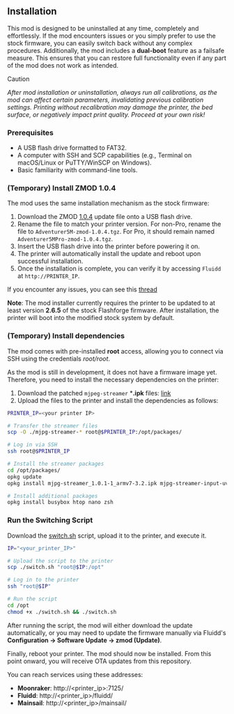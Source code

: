 ## Installation

This mod is designed to be uninstalled at any time, completely and effortlessly.
If the mod encounters issues or you simply prefer to use the stock firmware, you can easily switch back without any complex procedures.
Additionally, the mod includes a **dual-boot** feature as a failsafe measure. This ensures that you can restore full functionality even if any part of the mod does not work as intended.

> [!CAUTION]
> *After mod installation or uninstallation, always run all calibrations, as the mod can affect certain parameters, invalidating previous calibration settings.*
> *Printing without recalibration may damage the printer, the bed surface, or negatively impact print quality.*
> *Proceed at your own risk!*


### Prerequisites
- A USB flash drive formatted to FAT32.
- A computer with SSH and SCP capabilities (e.g., Terminal on macOS/Linux or PuTTY/WinSCP on Windows).
- Basic familiarity with command-line tools.


### (Temporary) Install ZMOD 1.0.4

The mod uses the same installation mechanism as the stock firmware:  
1) Download the ZMOD [1.0.4](https://github.com/DrA1ex/zmod_docs/raw/refs/heads/main/Adventurer5MPro-zmod-1.0.4.tgz) update file onto a USB flash drive.  
2) Rename the file to match your printer version. For non-Pro, rename the file to `Adventurer5M-zmod-1.0.4.tgz`. For Pro, it should remain named `Adventurer5MPro-zmod-1.0.4.tgz`.  
3) Insert the USB flash drive into the printer before powering it on.
4) The printer will automatically install the update and reboot upon successful installation.  
5) Once the installation is complete, you can verify it by accessing `Fluidd` at `http://PRINTER_IP`.

If you encounter any issues, you can see this [thread](https://github.com/DrA1ex/ff5m/issues/4#issuecomment-2708739454)

**Note**: The mod installer currently requires the printer to be updated to at least version **2.6.5** of the stock Flashforge firmware.
After installation, the printer will boot into the modified stock system by default.

### (Temporary) Install dependencies

The mod comes with pre-installed **root** access, allowing you to connect via SSH using the credentials _root/root_.

As the mod is still in development, it does not have a firmware image yet.
Therefore, you need to install the necessary dependencies on the printer:

1. Download the patched `mjpeg-streamer` ***.ipk** files: [link](https://github.com/DrA1ex/mjpg-streamer/releases)
2. Upload the files to the printer and install the dependencies as follows:

```bash
PRINTER_IP=<your printer IP>

# Transfer the streamer files
scp -O ./mjpg-streamer-* root@$PRINTER_IP:/opt/packages/

# Log in via SSH
ssh root@$PRINTER_IP

# Install the streamer packages
cd /opt/packages/
opkg update
opkg install mjpg-streamer_1.0.1-1_armv7-3.2.ipk mjpg-streamer-input-uvc_1.0.1-1_armv7-3.2.ipk mjpg-streamer-output-http_1.0.1-1_armv7-3.2.ipk

# Install additional packages
opkg install busybox htop nano zsh
```

### Run the Switching Script

Download the [switch.sh](https://github.com/DrA1ex/ff5m/blob/main/switch.sh) script, upload it to the printer, and execute it.

```bash
IP="<your_printer_IP>"

# Upload the script to the printer
scp ./switch.sh "root@$IP:/opt"

# Log in to the printer
ssh "root@$IP"

# Run the script
cd /opt
chmod +x ./switch.sh && ./switch.sh
```

After running the script, the mod will either download the update automatically, or you may need to update the firmware manually via Fluidd's **Configuration -> Software Update -> zmod (Update)**.

Finally, reboot your printer. The mod should now be installed. 
From this point onward, you will receive OTA updates from this repository.

You can reach services using these addresses:
- **Moonraker**: http://<printer_ip>:7125/
- **Fluidd**: http://<printer_ip>/fluidd/
- **Mainsail**: http://<printer_ip>/mainsail/

